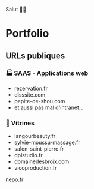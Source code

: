 Salut 🧙‍♂️

# Portfolio
## URLs publiques

### 🏭 SAAS - Applications web
- rezervation.fr
- disssite.com
- pepite-de-shou.com
- et aussi pas mal d'intranet...

### 🏪 Vitrines
- langourbeauty.fr
- sylvie-moussu-massage.fr
- salon-saint-pierre.fr
- dplstudio.fr
- domainedesbroix.com
- vicoproduction.fr

nepo.fr
